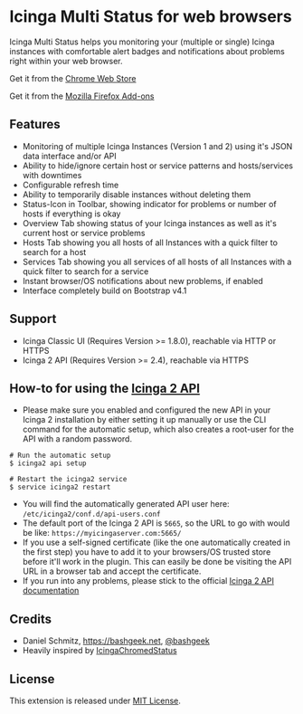 # Icinga Multi Status for web browsers

Icinga Multi Status helps you monitoring your (multiple or single) Icinga instances with comfortable alert badges and notifications about problems right within your web browser.

Get it from the [Chrome Web Store](https://chrome.google.com/webstore/detail/icinga-multi-status/khabbhcojgkibdeipanmiphceeoiijal)

Get it from the [Mozilla Firefox Add-ons](https://addons.mozilla.org/en-US/firefox/addon/icinga-multi-status-real/)

## Features

- Monitoring of multiple Icinga Instances (Version 1 and 2) using it's JSON data interface and/or API
- Ability to hide/ignore certain host or service patterns and hosts/services with downtimes
- Configurable refresh time
- Ability to temporarily disable instances without deleting them
- Status-Icon in Toolbar, showing indicator for problems or number of hosts if everything is okay
- Overview Tab showing status of your Icinga instances as well as it's current host or service problems
- Hosts Tab showing you all hosts of all Instances with a quick filter to search for a host
- Services Tab showing you all services of all hosts of all Instances with a quick filter to search for a service
- Instant browser/OS notifications about new problems, if enabled
- Interface completely build on Bootstrap v4.1

## Support

- Icinga Classic UI (Requires Version >= 1.8.0), reachable via HTTP or HTTPS
- Icinga 2 API (Requires Version >= 2.4), reachable via HTTPS

## How-to for using the [Icinga 2 API](https://www.icinga.com/docs/icinga2/latest/doc/12-icinga2-api/)
- Please make sure you enabled and configured the new API in your Icinga 2 installation by either setting it up manually or use the CLI command for the automatic setup, which also creates a root-user for the API with a random password.
```
# Run the automatic setup
$ icinga2 api setup

# Restart the icinga2 service
$ service icinga2 restart
```
- You will find the automatically generated API user here: `/etc/icinga2/conf.d/api-users.conf`
- The default port of the Icinga 2 API is `5665`, so the URL to go with would be like: `https://myicingaserver.com:5665/`
- If you use a self-signed certificate (like the one automatically created in the first step) you have to add it to your browsers/OS trusted store before it'll work in the plugin. This can easily be done be visiting the API URL in a browser tab and accept the certificate.
- If you run into any problems, please stick to the official [Icinga 2 API documentation](https://www.icinga.com/docs/icinga2/latest/doc/12-icinga2-api/)


## Credits

- Daniel Schmitz, https://bashgeek.net, [@bashgeek](https://twitter.com/bashgeek)
- Heavily inspired by [IcingaChromedStatus](https://github.com/kepi/IcingaChromedStatus)

## License

This extension is released under [MIT License](https://github.com/bashgeek/icinga-multi-status/blob/master/LICENSE.md).